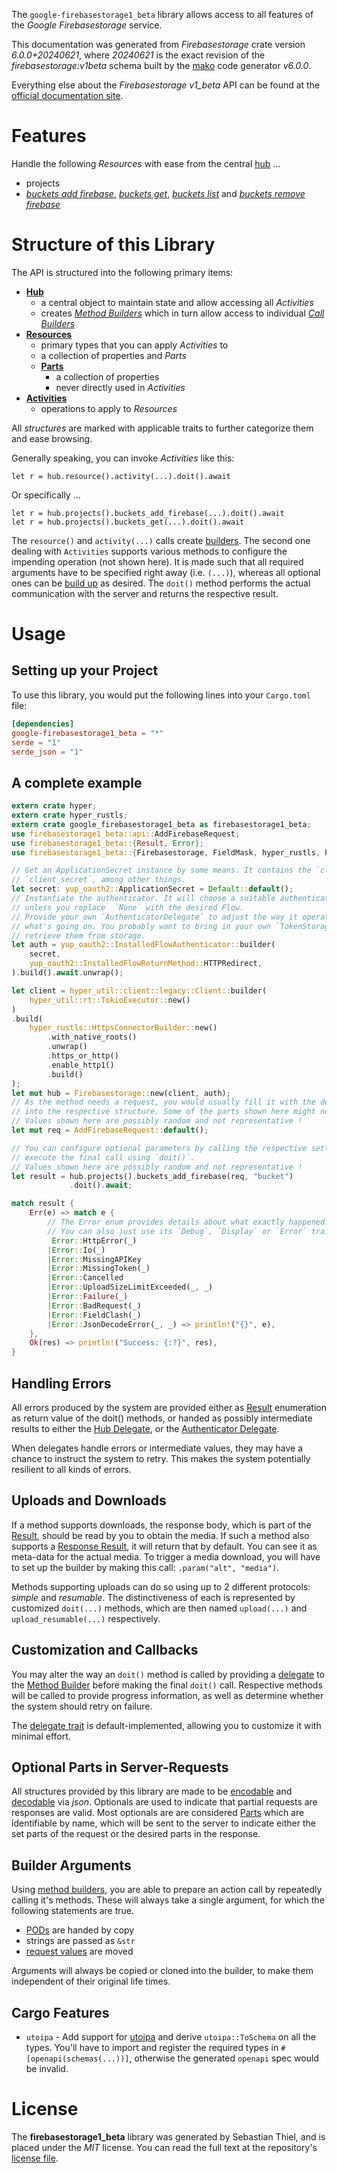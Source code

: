 <!---
DO NOT EDIT !
This file was generated automatically from 'src/generator/templates/api/README.md.mako'
DO NOT EDIT !
-->
The `google-firebasestorage1_beta` library allows access to all features of the *Google Firebasestorage* service.

This documentation was generated from *Firebasestorage* crate version *6.0.0+20240621*, where *20240621* is the exact revision of the *firebasestorage:v1beta* schema built by the [mako](http://www.makotemplates.org/) code generator *v6.0.0*.

Everything else about the *Firebasestorage* *v1_beta* API can be found at the
[official documentation site](https://firebase.google.com/docs/storage).
# Features

Handle the following *Resources* with ease from the central [hub](https://docs.rs/google-firebasestorage1_beta/6.0.0+20240621/google_firebasestorage1_beta/Firebasestorage) ...

* projects
 * [*buckets add firebase*](https://docs.rs/google-firebasestorage1_beta/6.0.0+20240621/google_firebasestorage1_beta/api::ProjectBucketAddFirebaseCall), [*buckets get*](https://docs.rs/google-firebasestorage1_beta/6.0.0+20240621/google_firebasestorage1_beta/api::ProjectBucketGetCall), [*buckets list*](https://docs.rs/google-firebasestorage1_beta/6.0.0+20240621/google_firebasestorage1_beta/api::ProjectBucketListCall) and [*buckets remove firebase*](https://docs.rs/google-firebasestorage1_beta/6.0.0+20240621/google_firebasestorage1_beta/api::ProjectBucketRemoveFirebaseCall)




# Structure of this Library

The API is structured into the following primary items:

* **[Hub](https://docs.rs/google-firebasestorage1_beta/6.0.0+20240621/google_firebasestorage1_beta/Firebasestorage)**
    * a central object to maintain state and allow accessing all *Activities*
    * creates [*Method Builders*](https://docs.rs/google-firebasestorage1_beta/6.0.0+20240621/google_firebasestorage1_beta/common::MethodsBuilder) which in turn
      allow access to individual [*Call Builders*](https://docs.rs/google-firebasestorage1_beta/6.0.0+20240621/google_firebasestorage1_beta/common::CallBuilder)
* **[Resources](https://docs.rs/google-firebasestorage1_beta/6.0.0+20240621/google_firebasestorage1_beta/common::Resource)**
    * primary types that you can apply *Activities* to
    * a collection of properties and *Parts*
    * **[Parts](https://docs.rs/google-firebasestorage1_beta/6.0.0+20240621/google_firebasestorage1_beta/common::Part)**
        * a collection of properties
        * never directly used in *Activities*
* **[Activities](https://docs.rs/google-firebasestorage1_beta/6.0.0+20240621/google_firebasestorage1_beta/common::CallBuilder)**
    * operations to apply to *Resources*

All *structures* are marked with applicable traits to further categorize them and ease browsing.

Generally speaking, you can invoke *Activities* like this:

```Rust,ignore
let r = hub.resource().activity(...).doit().await
```

Or specifically ...

```ignore
let r = hub.projects().buckets_add_firebase(...).doit().await
let r = hub.projects().buckets_get(...).doit().await
```

The `resource()` and `activity(...)` calls create [builders][builder-pattern]. The second one dealing with `Activities`
supports various methods to configure the impending operation (not shown here). It is made such that all required arguments have to be
specified right away (i.e. `(...)`), whereas all optional ones can be [build up][builder-pattern] as desired.
The `doit()` method performs the actual communication with the server and returns the respective result.

# Usage

## Setting up your Project

To use this library, you would put the following lines into your `Cargo.toml` file:

```toml
[dependencies]
google-firebasestorage1_beta = "*"
serde = "1"
serde_json = "1"
```

## A complete example

```Rust
extern crate hyper;
extern crate hyper_rustls;
extern crate google_firebasestorage1_beta as firebasestorage1_beta;
use firebasestorage1_beta::api::AddFirebaseRequest;
use firebasestorage1_beta::{Result, Error};
use firebasestorage1_beta::{Firebasestorage, FieldMask, hyper_rustls, hyper_util, yup_oauth2};

// Get an ApplicationSecret instance by some means. It contains the `client_id` and
// `client_secret`, among other things.
let secret: yup_oauth2::ApplicationSecret = Default::default();
// Instantiate the authenticator. It will choose a suitable authentication flow for you,
// unless you replace  `None` with the desired Flow.
// Provide your own `AuthenticatorDelegate` to adjust the way it operates and get feedback about
// what's going on. You probably want to bring in your own `TokenStorage` to persist tokens and
// retrieve them from storage.
let auth = yup_oauth2::InstalledFlowAuthenticator::builder(
    secret,
    yup_oauth2::InstalledFlowReturnMethod::HTTPRedirect,
).build().await.unwrap();

let client = hyper_util::client::legacy::Client::builder(
    hyper_util::rt::TokioExecutor::new()
)
.build(
    hyper_rustls::HttpsConnectorBuilder::new()
        .with_native_roots()
        .unwrap()
        .https_or_http()
        .enable_http1()
        .build()
);
let mut hub = Firebasestorage::new(client, auth);
// As the method needs a request, you would usually fill it with the desired information
// into the respective structure. Some of the parts shown here might not be applicable !
// Values shown here are possibly random and not representative !
let mut req = AddFirebaseRequest::default();

// You can configure optional parameters by calling the respective setters at will, and
// execute the final call using `doit()`.
// Values shown here are possibly random and not representative !
let result = hub.projects().buckets_add_firebase(req, "bucket")
             .doit().await;

match result {
    Err(e) => match e {
        // The Error enum provides details about what exactly happened.
        // You can also just use its `Debug`, `Display` or `Error` traits
         Error::HttpError(_)
        |Error::Io(_)
        |Error::MissingAPIKey
        |Error::MissingToken(_)
        |Error::Cancelled
        |Error::UploadSizeLimitExceeded(_, _)
        |Error::Failure(_)
        |Error::BadRequest(_)
        |Error::FieldClash(_)
        |Error::JsonDecodeError(_, _) => println!("{}", e),
    },
    Ok(res) => println!("Success: {:?}", res),
}

```
## Handling Errors

All errors produced by the system are provided either as [Result](https://docs.rs/google-firebasestorage1_beta/6.0.0+20240621/google_firebasestorage1_beta/common::Result) enumeration as return value of
the doit() methods, or handed as possibly intermediate results to either the
[Hub Delegate](https://docs.rs/google-firebasestorage1_beta/6.0.0+20240621/google_firebasestorage1_beta/common::Delegate), or the [Authenticator Delegate](https://docs.rs/yup-oauth2/*/yup_oauth2/trait.AuthenticatorDelegate.html).

When delegates handle errors or intermediate values, they may have a chance to instruct the system to retry. This
makes the system potentially resilient to all kinds of errors.

## Uploads and Downloads
If a method supports downloads, the response body, which is part of the [Result](https://docs.rs/google-firebasestorage1_beta/6.0.0+20240621/google_firebasestorage1_beta/common::Result), should be
read by you to obtain the media.
If such a method also supports a [Response Result](https://docs.rs/google-firebasestorage1_beta/6.0.0+20240621/google_firebasestorage1_beta/common::ResponseResult), it will return that by default.
You can see it as meta-data for the actual media. To trigger a media download, you will have to set up the builder by making
this call: `.param("alt", "media")`.

Methods supporting uploads can do so using up to 2 different protocols:
*simple* and *resumable*. The distinctiveness of each is represented by customized
`doit(...)` methods, which are then named `upload(...)` and `upload_resumable(...)` respectively.

## Customization and Callbacks

You may alter the way an `doit()` method is called by providing a [delegate](https://docs.rs/google-firebasestorage1_beta/6.0.0+20240621/google_firebasestorage1_beta/common::Delegate) to the
[Method Builder](https://docs.rs/google-firebasestorage1_beta/6.0.0+20240621/google_firebasestorage1_beta/common::CallBuilder) before making the final `doit()` call.
Respective methods will be called to provide progress information, as well as determine whether the system should
retry on failure.

The [delegate trait](https://docs.rs/google-firebasestorage1_beta/6.0.0+20240621/google_firebasestorage1_beta/common::Delegate) is default-implemented, allowing you to customize it with minimal effort.

## Optional Parts in Server-Requests

All structures provided by this library are made to be [encodable](https://docs.rs/google-firebasestorage1_beta/6.0.0+20240621/google_firebasestorage1_beta/common::RequestValue) and
[decodable](https://docs.rs/google-firebasestorage1_beta/6.0.0+20240621/google_firebasestorage1_beta/common::ResponseResult) via *json*. Optionals are used to indicate that partial requests are responses
are valid.
Most optionals are are considered [Parts](https://docs.rs/google-firebasestorage1_beta/6.0.0+20240621/google_firebasestorage1_beta/common::Part) which are identifiable by name, which will be sent to
the server to indicate either the set parts of the request or the desired parts in the response.

## Builder Arguments

Using [method builders](https://docs.rs/google-firebasestorage1_beta/6.0.0+20240621/google_firebasestorage1_beta/common::CallBuilder), you are able to prepare an action call by repeatedly calling it's methods.
These will always take a single argument, for which the following statements are true.

* [PODs][wiki-pod] are handed by copy
* strings are passed as `&str`
* [request values](https://docs.rs/google-firebasestorage1_beta/6.0.0+20240621/google_firebasestorage1_beta/common::RequestValue) are moved

Arguments will always be copied or cloned into the builder, to make them independent of their original life times.

[wiki-pod]: http://en.wikipedia.org/wiki/Plain_old_data_structure
[builder-pattern]: http://en.wikipedia.org/wiki/Builder_pattern
[google-go-api]: https://github.com/google/google-api-go-client

## Cargo Features

* `utoipa` - Add support for [utoipa](https://crates.io/crates/utoipa) and derive `utoipa::ToSchema` on all
the types. You'll have to import and register the required types in `#[openapi(schemas(...))]`, otherwise the
generated `openapi` spec would be invalid.


# License
The **firebasestorage1_beta** library was generated by Sebastian Thiel, and is placed
under the *MIT* license.
You can read the full text at the repository's [license file][repo-license].

[repo-license]: https://github.com/Byron/google-apis-rsblob/main/LICENSE.md

